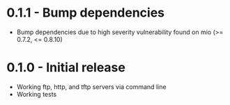# 0.1.1 - Bump dependencies
- Bump dependencies due to high severity vulnerability found on mio (>= 0.7.2, <= 0.8.10)
# 0.1.0 - Initial release
- Working ftp, http, and tftp servers via command line
- Working tests
